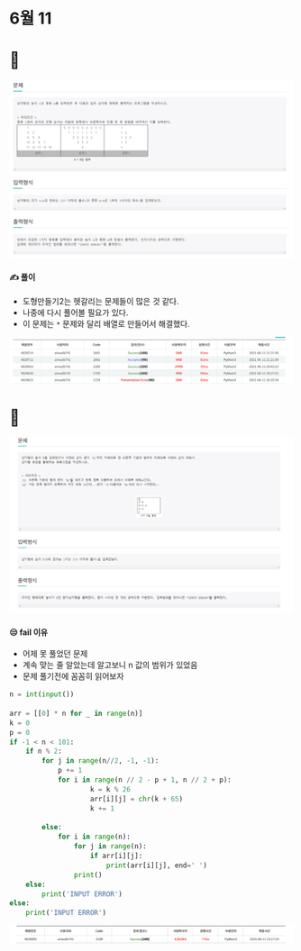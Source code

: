 # 6월 11

# 🚩

[![image-20210611222127897](README.assets/image-20210611222127897-1623417879674.png)]((http://jungol.co.kr/bbs/board.php?bo_table=pbank&wr_id=914&sca=2020)
)




#### ✍ 풀이

- 도형만들기2는 헷갈리는 문제들이 많은 것 같다.
- 나중에 다시 풀어볼 필요가 있다.
- 이 문제는 `*` 문제와 달리 배열로 만들어서 해결했다.



![image-20210611222301648](README.assets/image-20210611222301648.png)



# 🚩

[![image-20210611231836336](README.assets/image-20210611231836336.png)](http://jungol.co.kr/bbs/board.php?bo_table=pbank&wr_id=2075&sca=2010)



#### 😒 fail 이유

- 어제 못 풀었던 문제
- 계속 맞는 줄 알았는데 알고보니 n 값의 범위가 있었음
- 문제 풀기전에 꼼꼼히 읽어보자



```python
n = int(input())

arr = [[0] * n for _ in range(n)]
k = 0
p = 0
if -1 < n < 101:
    if n % 2:
        for j in range(n//2, -1, -1):
            p += 1
            for i in range(n // 2 - p + 1, n // 2 + p):
                    k = k % 26
                    arr[i][j] = chr(k + 65)
                    k += 1

        else:
            for i in range(n):
                for j in range(n):
                    if arr[i][j]:
                        print(arr[i][j], end=' ')
                print()
    else:
        print('INPUT ERROR')
else:
    print('INPUT ERROR')
```



![image-20210611231952702](README.assets/image-20210611231952702.png)